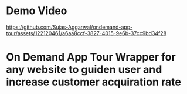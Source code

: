 # Demo Video
https://github.com/Sujas-Aggarwal/ondemand-app-tour/assets/122120461/a6aa8ccf-3827-4015-9e6b-37cc9bd34f28


# On Demand App Tour Wrapper for any website to guiden user and increase customer acquiration rate

